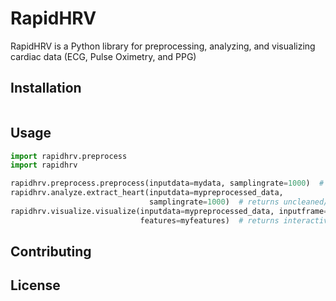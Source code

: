 # RapidHRV

RapidHRV is a Python library for preprocessing, analyzing, and visualizing cardiac data (ECG, Pulse Oximetry, and PPG)

## Installation



```bash

```

## Usage

```python
import rapidhrv.preprocess
import rapidhrv

rapidhrv.preprocess.preprocess(inputdata=mydata, samplingrate=1000)  # returns high-pass filtered, smoothed data
rapidhrv.analyze.extract_heart(inputdata=mypreprocessed_data,
                               samplingrate=1000)  # returns uncleaned/cleaned BPM/RMSSD dataframe and a list of input parameters ("features")
rapidhrv.visualize.visualize(inputdata=mypreprocessed_data, inputframe=myheartdata,
                             features=myfeatures)  # returns interactive matplotlib object, displaying time series BPM and RMSSD time series

```

## Contributing


## License
